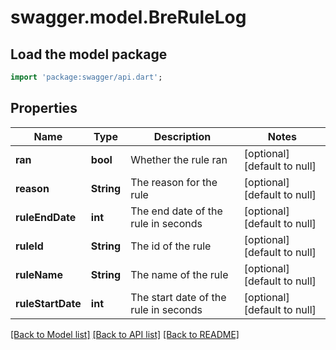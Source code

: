 # swagger.model.BreRuleLog

## Load the model package
```dart
import 'package:swagger/api.dart';
```

## Properties
Name | Type | Description | Notes
------------ | ------------- | ------------- | -------------
**ran** | **bool** | Whether the rule ran | [optional] [default to null]
**reason** | **String** | The reason for the rule | [optional] [default to null]
**ruleEndDate** | **int** | The end date of the rule in seconds | [optional] [default to null]
**ruleId** | **String** | The id of the rule | [optional] [default to null]
**ruleName** | **String** | The name of the rule | [optional] [default to null]
**ruleStartDate** | **int** | The start date of the rule in seconds | [optional] [default to null]

[[Back to Model list]](../README.md#documentation-for-models) [[Back to API list]](../README.md#documentation-for-api-endpoints) [[Back to README]](../README.md)


